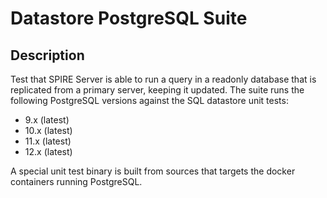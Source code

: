 # Datastore PostgreSQL Suite

## Description

Test that SPIRE Server is able to run a query in a readonly database that is
replicated from a primary server, keeping it updated.
The suite runs the following PostgreSQL versions against the SQL datastore unit
tests:

- 9.x (latest)
- 10.x (latest)
- 11.x (latest)
- 12.x (latest)

A special unit test binary is built from sources that targets the docker
containers running PostgreSQL.
